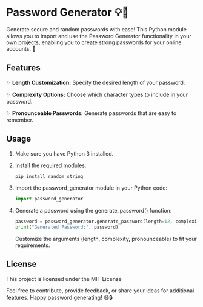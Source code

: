 # Password Generator 💡🔐

Generate secure and random passwords with ease! This Python module allows you to import and use the Password Generator functionality in your own projects, enabling you to create strong passwords for your online accounts. 🦾

## Features

✨ **Length Customization:** Specify the desired length of your password.

✨ **Complexity Options:** Choose which character types to include in your password.

✨ **Pronounceable Passwords:** Generate passwords that are easy to remember.

## Usage

1. Make sure you have Python 3 installed.

2. Install the required modules:

    ```bash
    pip install random string
    ```

3. Import the password_generator module in your Python code:

    ```python
    import password_generator
    ```

4. Generate a password using the generate_password() function:

    ```python
    password = password_generator.generate_password(length=12, complexity="all", pronounceable=False)
    print("Generated Password:", password)
    ```
    Customize the arguments (length, complexity, pronounceable) to fit your requirements.  

## License

This project is licensed under the MIT License  

Feel free to contribute, provide feedback, or share your ideas for additional features. Happy password generating! 😄🔒
